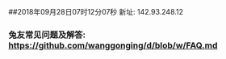 ##2018年09月28日07时12分07秒 新址: 142.93.248.12
### 兔友常见问题及解答: https://github.com/wanggonging/d/blob/w/FAQ.md
